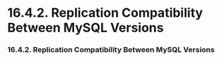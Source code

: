 # 16.4.2. Replication Compatibility Between MySQL Versions

### 16.4.2. Replication Compatibility Between MySQL Versions

